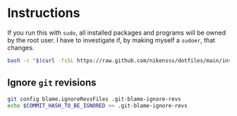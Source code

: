 # Instructions

If you run this with `sudo`, all installed packages and programs will be owned
by the root user. I have to investigate if, by making myself a `sudoer`, that
changes.

```bash
bash -c "$(curl -fsSL https://raw.github.com/nikensss/dotfiles/main/install.sh)"
```

## Ignore `git` revisions

```bash
git config blame.ignoreRevsFiles .git-blame-ignore-revs
echo $COMMIT_HASH_TO_BE_IGNORED >> .git-blame-ignore-revs
```
